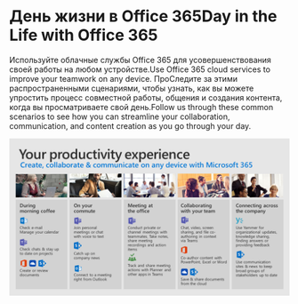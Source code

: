 # <a name="day-in-the-life-with-office-365"></a><span data-ttu-id="f8ee3-101">День жизни в Office 365</span><span class="sxs-lookup"><span data-stu-id="f8ee3-101">Day in the Life with Office 365</span></span>

<span data-ttu-id="f8ee3-102">Используйте облачные службы Office 365 для усовершенствования своей работы на любом устройстве.</span><span class="sxs-lookup"><span data-stu-id="f8ee3-102">Use Office 365 cloud services to improve your teamwork on any device.</span></span>  <span data-ttu-id="f8ee3-103">ПроСледите за этими распространенными сценариями, чтобы узнать, как вы можете упростить процесс совместной работы, общения и создания контента, когда вы просматриваете свой день.</span><span class="sxs-lookup"><span data-stu-id="f8ee3-103">Follow us through these common scenarios to see how you can streamline your collaboration, communication, and content creation as you go through your day.</span></span>  

![День в жизненном визуальном элементе](media/m365day.png)

